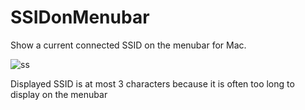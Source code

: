 SSIDonMenubar
=============

Show a current connected SSID on the menubar for Mac.

![ss](https://raw.githubusercontent.com/wiki/mutsune/SSIDonMenubar/images/ss.png)

Displayed SSID is at most 3 characters because it is often too long to display on the menubar
